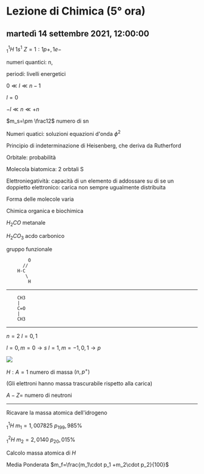 # Lezione di Chimica (5° ora)

## martedì 14 settembre 2021, 12:00:00

${}^{1}_{1}H$ $1s^1$
$Z=1: 1p+, 1e-$

numeri quantici: n, 

periodi: livelli energetici

$0 \ll l \ll n-1$

$l=0$

$-l\ll n \ll +n$


$m_s=\pm \frac12$ numero di sn



Numeri quatici: soluzioni equazioni d'onda $\phi^2$

Principio di indeterminazione di Heisenberg, che deriva da Rutherford


Orbitale: probabilità

Molecola biatomica: 2 orbtali S


Elettroniegatività:
capacità di un elemento di addossare su di se un doppietto elettronico: carica non sempre ugualmente distribuita

Forma delle molecole varia

Chimica organica e biochimica 

$H_2CO$ metanale

$H_2CO_3$ acdo carbonico


gruppo funzionale

		    O
		  //
	    H-C 
		   \
			H

---

		CH3
		|
		C=O
		|
		CH3



----


$n=2$
$l=0,1$

$l=0, m=0 \to s$
$l=1, m=-1,0,1\to p$

![](https://i.imgur.com/U98XrMk.jpg)


$H:A=1$ numero di massa $(n,p^{+})$

$($Gli elettroni hanno massa trascurabile rispetto alla carica$)$

$A-Z=$ numero di neutroni


---
Ricavare la massa atomica dell'idrogeno


${}^1_1H$
$m_1=1,007825$
$p_199,985\%$

${}^2_1H$
$m_2=2,0140$
$p_20,015\%$


Calcolo massa atomica di $H$


Media Ponderata
$m_f=\frac{m_1\cdot p_1  +m_2\cdot p_2}{100}$


<!--stackedit_data:
eyJoaXN0b3J5IjpbMTIzNTQwMzc5OV19
-->